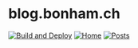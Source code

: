 # blog.bonham.ch

[![Build and Deploy](https://github.com/kescobo/blog.bonham.ch/actions/workflows/Deploy.yml/badge.svg)](https://github.com/kescobo/blog.bonham.ch/actions/workflows/Deploy.yml)
[![Home](https://img.shields.io/badge/Home-link-blue)](https://blog.bonham.ch)
[![Posts](https://img.shields.io/badge/Posts-link-blue)](https://blog.bonham.ch/posts)

